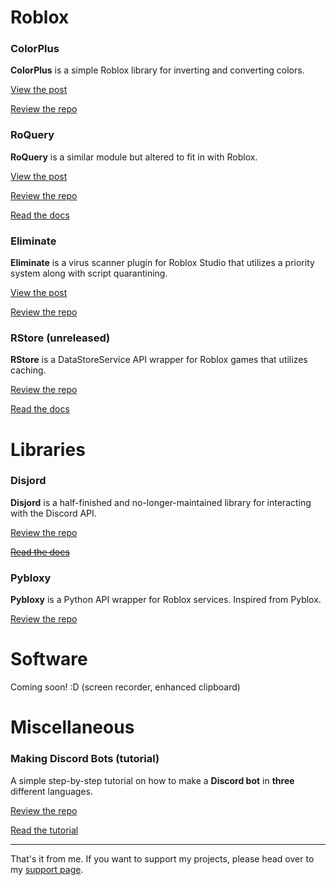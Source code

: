 # Roblox

### ColorPlus

**ColorPlus** is a simple Roblox library for inverting and converting colors.

[View the post](https://devforum.roblox.com/t/colorplus-a-color3-library/1391617)

[Review the repo](https://github.com/R0bl0x10501050/ColorPlus)

### RoQuery

**RoQuery** is a similar module but altered to fit in with Roblox.

[View the post](https://devforum.roblox.com/t/roquery-do-more-with-your-code/1364337)

[Review the repo](https://github.com/R0bl0x10501050/RoQuery)

[Read the docs](https://r0bl0x10501050.github.io/RoQuery/)

### Eliminate

**Eliminate** is a virus scanner plugin for Roblox Studio that utilizes a priority system along with script quarantining.

[View the post](https://devforum.roblox.com/t/eliminate-keeping-your-games-safe-since-2021/1286338)

[Review the repo](https://github.com/R0bl0x10501050/Eliminate)

### RStore (unreleased)

**RStore** is a DataStoreService API wrapper for Roblox games that utilizes caching.

[Review the repo](https://github.com/R0bl0x10501050/RStoreModule)

[Read the docs](https://r0bl0x10501050.github.io/RStoreModule/)

# Libraries

### Disjord

**Disjord** is a half-finished and no-longer-maintained library for interacting with the Discord API.

[Review the repo](https://github.com/R0bl0x10501050/Disjord)

~~[Read the docs](https://r0bl0x10501050.github.io/Disjord/)~~

### Pybloxy

**Pybloxy** is a Python API wrapper for Roblox services. Inspired from Pyblox.

[Review the repo](https://github.com/R0bl0x10501050/Pybloxy)

# Software

Coming soon! :D
(screen recorder, enhanced clipboard)

# Miscellaneous

### Making Discord Bots (tutorial)

A simple step-by-step tutorial on how to make a **Discord bot** in **three** different languages.

[Review the repo](https://github.com/R0bl0x10501050/Making-Discord-Bots)

[Read the tutorial](https://r0bl0x10501050.github.io/Making-Discord-Bots/)

___

That's it from me. If you want to support my projects, please head over to my [support page]().

